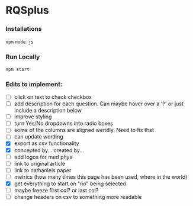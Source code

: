 # RQSplus

### Installations
`npm`
`node.js`

### Run Locally
`npm start`

### Edits to implement:
- [ ] click on text to check checkbox
- [ ] add description for each question. Can maybe hover over a '?' or just include a description below
- [ ] improve styling
- [ ] turn Yes/No dropdowns into radio boxes
- [ ] some of the columns are aligned weridly. Need to fix that
- [ ] can update wording
- [X] export as csv functionality
- [X] concepted by... created by...
- [ ] add logos for med phys
- [ ] link to original article
- [ ] link to nathaniels paper
- [ ] metrics (how many times this page has been used, where in the world)
- [X] get everything to start on "no" being selected
- [ ] maybe freeze first col? or last col?
- [ ] change headers on csv to something more readable
